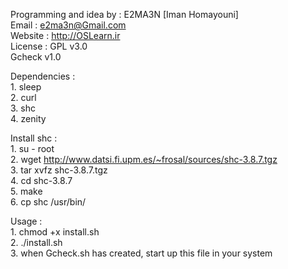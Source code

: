   Programming and idea by : E2MA3N [Iman Homayouni] <br>
  Email : e2ma3n@Gmail.com<br>
  Website : http://OSLearn.ir<br>
  License : GPL v3.0<br>
  Gcheck v1.0<br>
 
  Dependencies :<br>
 	1. sleep<br>
 	2. curl<br>
 	3. shc<br>
 	4. zenity<br>
 
  Install shc :<br>
 	1. su - root<br>
 	2. wget http://www.datsi.fi.upm.es/~frosal/sources/shc-3.8.7.tgz<br>
 	3. tar xvfz shc-3.8.7.tgz<br>
 	4. cd shc-3.8.7<br>
 	5. make<br>
 	6. cp shc /usr/bin/<br>
 
  Usage :<br>
 	1. chmod +x install.sh<br>
 	2. ./install.sh<br>
 	3. when Gcheck.sh has created, start up this file in your system<br>
